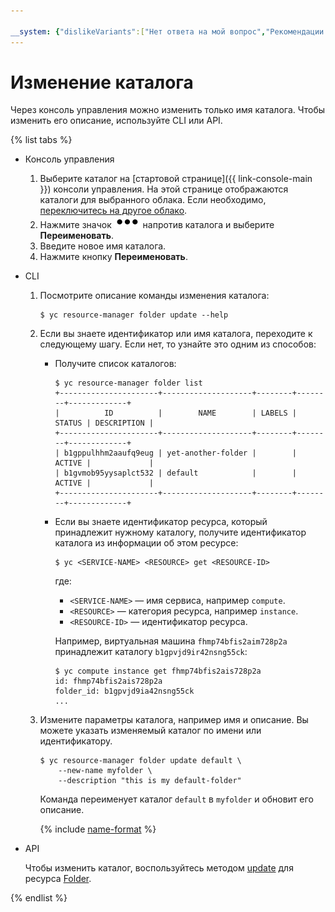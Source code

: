 ```yaml
---

__system: {"dislikeVariants":["Нет ответа на мой вопрос","Рекомендации не помогли","Содержание не соответсвует заголовку","Другое"]}
---
```

# Изменение каталога

Через консоль управления можно изменить только имя каталога. Чтобы изменить его описание, используйте CLI или API.

{% list tabs %}

- Консоль управления

  1. Выберите каталог на [стартовой странице]({{ link-console-main }}) консоли управления. На этой странице отображаются каталоги для выбранного облака. Если необходимо, [переключитесь на другое облако](../cloud/switch-cloud.md).
  2. Нажмите значок ![image](../../../_assets/options.svg) напротив каталога и выберите **Переименовать**.
  3. Введите новое имя каталога.
  4. Нажмите кнопку **Переименовать**.

- CLI

  1. Посмотрите описание команды изменения каталога:

      ```
      $ yc resource-manager folder update --help
      ```
  2. Если вы знаете идентификатор или имя каталога, переходите к следующему шагу. Если нет, то узнайте это одним из способов:

      * Получите список каталогов:

          ```
          $ yc resource-manager folder list
          +----------------------+--------------------+--------+--------+-------------+
          |          ID          |        NAME        | LABELS | STATUS | DESCRIPTION |
          +----------------------+--------------------+--------+--------+-------------+
          | b1gppulhhm2aaufq9eug | yet-another-folder |        | ACTIVE |             |
          | b1gvmob95yysaplct532 | default            |        | ACTIVE |             |
          +----------------------+--------------------+--------+--------+-------------+
          ```

      * Если вы знаете идентификатор ресурса, который принадлежит нужному каталогу, получите идентификатор каталога из информации об этом ресурсе:

          ```
          $ yc <SERVICE-NAME> <RESOURCE> get <RESOURCE-ID>
          ```

          где:
          * `<SERVICE-NAME>` — имя сервиса, например `compute`.
          * `<RESOURCE>` — категория ресурса, например `instance`.
          * `<RESOURCE-ID>` — идентификатор ресурса.

          Например, виртуальная машина `fhmp74bfis2aim728p2a` принадлежит каталогу `b1gpvjd9ir42nsng55ck`:

          ```
          $ yc compute instance get fhmp74bfis2ais728p2a
          id: fhmp74bfis2ais728p2a
          folder_id: b1gpvjd9ia42nsng55ck
          ...
          ```
  3. Измените параметры каталога, например имя и описание. Вы можете указать изменяемый каталог по имени или идентификатору.

      ```
      $ yc resource-manager folder update default \
          --new-name myfolder \
          --description "this is my default-folder"
      ```

      Команда переименует каталог `default` в `myfolder` и обновит его описание.

      {% include [name-format](../../../_includes/name-format.md) %}



- API

  Чтобы изменить каталог, воспользуйтесь методом [update](../../api-ref/Folder/update.md) для ресурса [Folder](../../api-ref/Folder/index.md).

{% endlist %}


